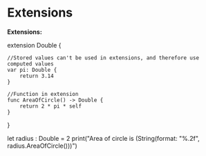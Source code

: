 # Extensions




**Extensions:**

extension Double {

    //Stored values can't be used in extensions, and therefore use computed values
    var pi: Double {
        return 3.14
    }
    
    //Function in extension
    func AreaOfCircle() -> Double {
        return 2 * pi * self
    }
}

let radius : Double = 2
print("Area of circle is \(String(format: "%.2f", radius.AreaOfCircle()))")



